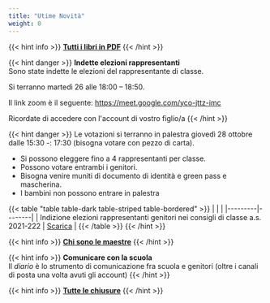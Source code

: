 ```yaml
---
title: "Utime Novità"
weight: 0
---
```


{{< hint info >}}
<a href="libri/" target="_blank">**Tutti i libri in PDF**</a>
{{< /hint >}}

{{< hint danger >}}
**Indette elezioni rappresentanti**\
Sono state indette le elezioni del rappresentante di classe.

Si terranno martedì 26 alle 18:00 – 18:50.

Il link zoom è il seguente: https://meet.google.com/yco-jttz-imc

Ricordate di accedere con l'account di vostro figlio/a
{{< /hint >}}

{{< hint danger >}}
Le votazioni si terranno in palestra giovedì 28 ottobre dalle 15:30 -: 17:30 (bisogna votare con pezzo di carta). 

- Si possono eleggere fino a 4 rappresentanti per classe. 
- Possono votare entrambi i genitori. 
- Bisogna venire muniti di documento di identità e green pass e mascherina. 
- I bambini non possono entrare in palestra

{{< table "table table-dark table-striped table-bordered" >}}
|   |  |
|---------|--------|
| Indizione elezioni rappresentanti genitori nei consigli di classe a.s. 2021-222 | <a href="/circolari/Indizione elezioni rappresentanti genitori nei consigli di classe a.s. 2021-222.pdf">Scarica</a> |
{{< /table >}}
{{< /hint >}}

{{< hint info >}}
<a href="maestre/" target="_blank">**Chi sono le maestre**</a>
{{< /hint >}}

{{< hint info >}}
**Comunicare con la scuola**\
Il *diario* è lo strumento di comunicazione fra scuola e genitori (oltre i canali di posta una volta avuti gli account)
{{< /hint >}}

{{< hint info >}}
<a href="chiusure/" target="_blank">**Tutte le chiusure**</a>
{{< /hint >}}

